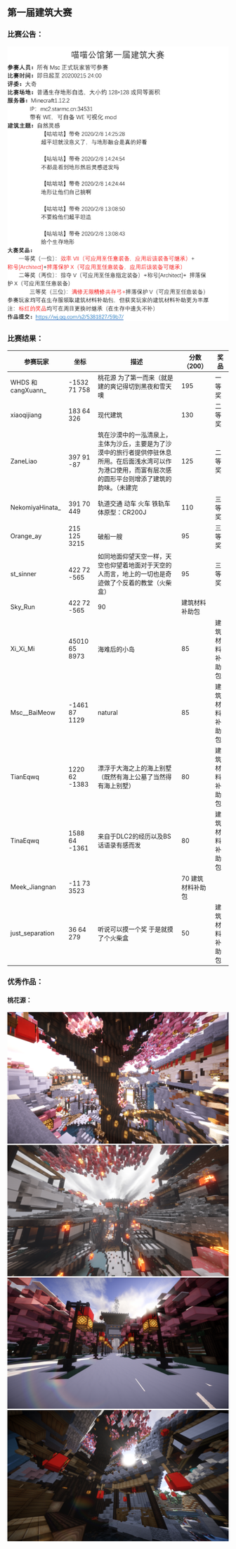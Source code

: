 ## 第一届建筑大赛
### 比赛公告：
![](../../pictures/build1.png)
### 比赛结果：
| 参赛玩家           | 坐标              | 描述                                                                                                                                                           | 分数（200）       | 奖品           |
| ------------------ | ----------------- | -------------------------------------------------------------------------------------------------------------------------------------------------------------- | ----------------- | -------------- |
| WHDS 和 cangXuann_ | -1532 71 758      | 桃花源 为了第一而来（就是建的爽记得切到黑夜和雪天噢                                                                                                            | 195               | 一等奖         |
| xiaoqijiang        | 183 64 326        | 现代建筑                                                                                                                                                       | 130               | 二等奖         |
| ZaneLiao           | 397 91 -87        | 筑在沙漠中的一泓清泉上，主体为沙丘，主要是为了沙漠中的旅行者提供停驻休息所用。在后面浅水湾可以作为港口使用，而富有层次感的圆形平台则增添了建筑的韵味。（未建完 | 125               | 二等奖         |
| NekomiyaHinata_    | 391 70 449        | 轨道交通 动车 火车 铁轨车体原型：CR200J                                                                                                                        | 110               | 三等奖         |
| Orange_ay          | 215 125 3215      | 破船一艘                                                                                                                                                       | 95                | 三等奖         |
| st_sinner          | 422 72 -565       | 如同地面仰望天空一样，天空也仰望着地面对于天空的人而言，地上的一切也是奇迹做了个反着的教堂（火柴盒）                                                           | 95                | 三等奖         |
| Sky_Run            | 422 72 -565       | 90                                                                                                                                                             | 建筑材料补助包    |
| Xi_Xi_Mi           | 45010 65 8973     | 海难后的小岛                                                                                                                                                   | 85                | 建筑材料补助包 |
| Msc__BaiMeow       | -1461 87 1129     | natural                                                                                                                                                        | 85                | 建筑材料补助包 |
| TianEqwq           | 1220 62 -1383     | 漂浮于大海之上的海上别墅 （既然有海上公墓了当然得有海上别墅）                                                                                                  | 80                | 建筑材料补助包 |
| TinaEqwq           | 1588 64 -1361     | 来自于DLC2的经历以及BS话语录有感而发                                                                                                                           | 80                | 建筑材料补助包 |
| Meek_Jiangnan      | -11    73    3523 |                                                                                                                                                                | 70	建筑材料补助包 |
| just_separation    | 36 64 279         | 听说可以摸一个奖 于是就摸了个火柴盒                                                                                                                            | 50                | 建筑材料补助包 |

### 优秀作品：

#### 桃花源：
![](../../pictures/taohuayuan1.png)
![](../../pictures/taohuayuan2.png)
![](../../pictures/taohuayuan3.png)
![](../../pictures/taohuayuan4.png)